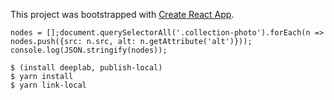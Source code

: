 This project was bootstrapped with [Create React App](https://github.com/facebook/create-react-app).

```
nodes = [];document.querySelectorAll('.collection-photo').forEach(n => nodes.push({src: n.src, alt: n.getAttribute('alt')})); console.log(JSON.stringify(nodes));
```

```
$ (install deeplab, publish-local)
$ yarn install
$ yarn link-local
```